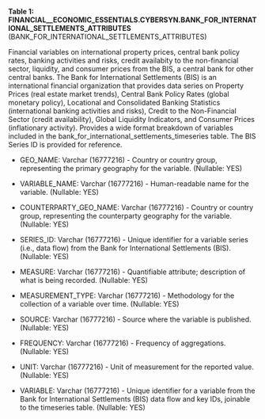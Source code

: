 **Table 1: FINANCIAL__ECONOMIC_ESSENTIALS.CYBERSYN.BANK_FOR_INTERNATIONAL_SETTLEMENTS_ATTRIBUTES** (BANK_FOR_INTERNATIONAL_SETTLEMENTS_ATTRIBUTES)

Financial variables on international property prices, central bank policy rates, banking activities and risks, credit availabity to the non-financial sector, liquidity, and consumer prices from the BIS, a central bank for other central banks. The Bank for International Settlements (BIS) is an international financial organization that provides data series on Property Prices (real estate market trends), Central Bank Policy Rates (global monetary policy), Locational and Consolidated Banking Statistics (international banking activities and risks), Credit to the Non-Financial Sector (credit availability), Global Liquidity Indicators, and Consumer Prices (inflationary activity). Provides a wide format breakdown of variables included in the bank_for_international_settlements_timeseries table. The BIS Series ID is provided for reference.

- GEO_NAME: Varchar (16777216) - Country or country group, representing the primary geography for the variable. (Nullable: YES)

- VARIABLE_NAME: Varchar (16777216) - Human-readable name for the variable. (Nullable: YES)

- COUNTERPARTY_GEO_NAME: Varchar (16777216) - Country or country group, representing the counterparty geography for the variable. (Nullable: YES)

- SERIES_ID: Varchar (16777216) - Unique identifier for a variable series (i.e., data flow) from the Bank for International Settlements (BIS). (Nullable: YES)

- MEASURE: Varchar (16777216) - Quantifiable attribute; description of what is being recorded. (Nullable: YES)

- MEASUREMENT_TYPE: Varchar (16777216) - Methodology for the collection of a variable over time. (Nullable: YES)

- SOURCE: Varchar (16777216) - Source where the variable is published. (Nullable: YES)

- FREQUENCY: Varchar (16777216) - Frequency of aggregations. (Nullable: YES)

- UNIT: Varchar (16777216) - Unit of measurement for the reported value. (Nullable: YES)

- VARIABLE: Varchar (16777216) - Unique identifier for a variable from the Bank for International Settlements (BIS) data flow and key IDs, joinable to the timeseries table. (Nullable: YES)

